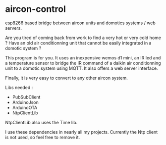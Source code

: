 # aircon-control
esp8266 based bridge between aircon units and domotics systems / web servers. 

Are you tired of coming back from work to find a very hot or very cold home ? Have an old air conditionning unit that cannot be easily integrated in a domotic system ?

This program is for you. It uses an inexpensive wemos d1 mini, an IR led and a temperature sensor to bridge the IR command of a daikin air conditionning unit to a domotic system using MQTT. It also offers a web server interface.

Finally, it is very easy to convert to any other aircon system.

Libs needed :

- PubSubClient
- ArduinoJson
- ArduinoOTA
- NtpClientLib

NtpClientLib also uses the Time lib. 

I use these dependencies in nearly all my projects. Currently the Ntp client is not used, so feel free to remove it.
